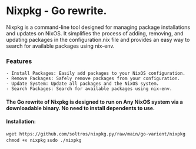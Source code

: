 # Nixpkg - Go rewrite.

Nixpkg is a command-line tool designed for managing package installations and updates on NixOS. It simplifies the process of adding, removing, and updating packages in the configuration.nix file and provides an easy way to search for available packages using nix-env.

### Features

    - Install Packages: Easily add packages to your NixOS configuration.
    - Remove Packages: Safely remove packages from your configuration.
    - Update System: Update all packages and the NixOS system.
    - Search Packages: Search for available packages using nix-env.

  ####  The Go rewrite of Nixpkg is designed to run on Any NixOS system via a downloadable binary. No need to install dependents to use.

 #### Installation: 
 
 ``wget https://github.com/soltros/nixpkg.py/raw/main/go-varient/nixpkg`` 
 ``chmod +x nixpkg``
 ``sudo ./nixpkg``
 
